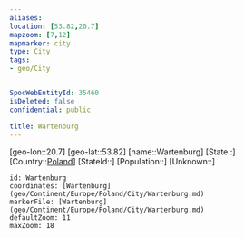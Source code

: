 ```yaml
---
aliases: 
location: [53.82,20.7]
mapzoom: [7,12] 
mapmarker: city 
type: City
tags:
- geo/City


SpocWebEntityId: 35460
isDeleted: false
confidential: public

title: Wartenburg
---
```

[geo-lon::20.7]
[geo-lat::53.82]
[name::Wartenburg]
[State::]
[Country::[Poland](geo/Continent/Europe/Poland.md)]
[StateId::]
[Population::]
[Unknown::]


```leaflet
id: Wartenburg
coordinates: [Wartenburg](geo/Continent/Europe/Poland/City/Wartenburg.md)
markerFile: [Wartenburg](geo/Continent/Europe/Poland/City/Wartenburg.md)
defaultZoom: 11 
maxZoom: 18
```


